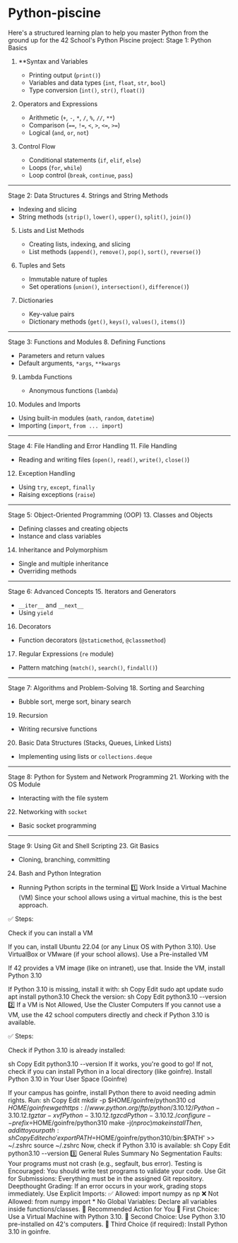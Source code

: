 # Python-piscine
Here's a structured learning plan to help you master Python from the ground up for the 42 School's Python Piscine project:
Stage 1: Python Basics
1. **Syntax and Variables 
   - Printing output (`print()`)
   - Variables and data types (`int`, `float`, `str`, `bool`)
   - Type conversion (`int()`, `str()`, `float()`)

2. Operators and Expressions 
   - Arithmetic (`+`, `-`, `*`, `/`, `%`, `//`, `**`)
   - Comparison (`==`, `!=`, `<`, `>`, `<=`, `>=`)
   - Logical (`and`, `or`, `not`)

3. Control Flow 
   - Conditional statements (`if`, `elif`, `else`)
   - Loops (`for`, `while`)
   - Loop control (`break`, `continue`, `pass`)

---

Stage 2: Data Structures
4. Strings and String Methods  
   - Indexing and slicing
   - String methods (`strip()`, `lower()`, `upper()`, `split()`, `join()`)

5. Lists and List Methods  
   - Creating lists, indexing, and slicing
   - List methods (`append()`, `remove()`, `pop()`, `sort()`, `reverse()`)

6. Tuples and Sets 
   - Immutable nature of tuples
   - Set operations (`union()`, `intersection()`, `difference()`)

7. Dictionaries  
   - Key-value pairs
   - Dictionary methods (`get()`, `keys()`, `values()`, `items()`)

---

Stage 3: Functions and Modules
8. Defining Functions  
   - Parameters and return values
   - Default arguments, `*args`, `**kwargs`

9. Lambda Functions 
   - Anonymous functions (`lambda`)

10. Modules and Imports  
   - Using built-in modules (`math`, `random`, `datetime`)
   - Importing (`import`, `from ... import`)

---

Stage 4: File Handling and Error Handling
11. File Handling  
   - Reading and writing files (`open()`, `read()`, `write()`, `close()`)

12. Exception Handling  
   - Using `try`, `except`, `finally`
   - Raising exceptions (`raise`)

---

Stage 5: Object-Oriented Programming (OOP)
13. Classes and Objects  
   - Defining classes and creating objects
   - Instance and class variables

14. Inheritance and Polymorphism  
   - Single and multiple inheritance
   - Overriding methods

---

Stage 6: Advanced Concepts
15. Iterators and Generators  
   - `__iter__` and `__next__`
   - Using `yield`

16. Decorators  
   - Function decorators (`@staticmethod`, `@classmethod`)

17. Regular Expressions (`re` module) 
   - Pattern matching (`match()`, `search()`, `findall()`)

---

Stage 7: Algorithms and Problem-Solving
18. Sorting and Searching  
   - Bubble sort, merge sort, binary search

19. Recursion 
   - Writing recursive functions

20. Basic Data Structures (Stacks, Queues, Linked Lists) 
   - Implementing using lists or `collections.deque`

---

Stage 8: Python for System and Network Programming
21. Working with the OS Module 
   - Interacting with the file system

22. Networking with `socket` 
   - Basic socket programming

---

Stage 9: Using Git and Shell Scripting
23. Git Basics 
   - Cloning, branching, committing

24. Bash and Python Integration  
   - Running Python scripts in the terminal
1️⃣ Work Inside a Virtual Machine (VM)
Since your school allows using a virtual machine, this is the best approach.

✅ Steps:

Check if you can install a VM

If you can, install Ubuntu 22.04 (or any Linux OS with Python 3.10).
Use VirtualBox or VMware (if your school allows).
Use a Pre-installed VM

If 42 provides a VM image (like on intranet), use that.
Inside the VM, install Python 3.10

If Python 3.10 is missing, install it with:
sh
Copy
Edit
sudo apt update
sudo apt install python3.10
Check the version:
sh
Copy
Edit
python3.10 --version
2️⃣ If a VM is Not Allowed, Use the Cluster Computers
If you cannot use a VM, use the 42 school computers directly and check if Python 3.10 is available.

✅ Steps:

Check if Python 3.10 is already installed:

sh
Copy
Edit
python3.10 --version
If it works, you're good to go!
If not, check if you can install Python in a local directory (like goinfre).
Install Python 3.10 in Your User Space (Goinfre)

If your campus has goinfre, install Python there to avoid needing admin rights.
Run:
sh
Copy
Edit
mkdir -p $HOME/goinfre/python310
cd $HOME/goinfre
wget https://www.python.org/ftp/python/3.10.12/Python-3.10.12.tgz
tar -xvf Python-3.10.12.tgz
cd Python-3.10.12
./configure --prefix=$HOME/goinfre/python310
make -j$(nproc)
make install
Then, add it to your path:
sh
Copy
Edit
echo 'export PATH=$HOME/goinfre/python310/bin:$PATH' >> ~/.zshrc
source ~/.zshrc
Now, check if Python 3.10 is available:
sh
Copy
Edit
python3.10 --version
3️⃣ General Rules Summary
No Segmentation Faults: Your programs must not crash (e.g., segfault, bus error).
Testing is Encouraged: You should write test programs to validate your code.
Use Git for Submissions: Everything must be in the assigned Git repository.
Deepthought Grading: If an error occurs in your work, grading stops immediately.
Use Explicit Imports:
✅ Allowed: import numpy as np
❌ Not Allowed: from numpy import *
No Global Variables: Declare all variables inside functions/classes.
📌 Recommended Action for You
🔹 First Choice: Use a Virtual Machine with Python 3.10.
🔹 Second Choice: Use Python 3.10 pre-installed on 42's computers.
🔹 Third Choice (if required): Install Python 3.10 in goinfre.
